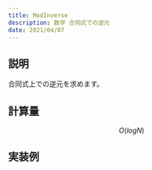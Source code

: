 ```yaml
---
title: ModInverse
description: 数学 合同式での逆元
date: 2021/04/07
---
```


## 説明
合同式上での逆元を求めます。

## 計算量
$$
O(logN)
$$

## 実装例

```cpp import=/assets/Library/math/modinv.cpp
```
